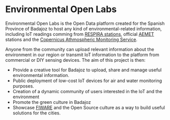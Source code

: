 # Environmental Open Labs

Environmental Open Labs is the Open Data platform created for the Spanish Province of Badajoz to host any kind of environmental-related information, including IoT readings comming from [RESPIRA stations](RESPIRA_STATION.md), official [AEMET](http://www.aemet.es/en/portada) stations and the [Copernicus Athmospheric Monitoring Service](https://atmosphere.copernicus.eu/).

Anyone from the community can upload relevant information about the environment in our region or transmit IoT information to the platform from commercial or DIY sensing devices. The aim of this project is then:

- Provide a creative tool for Badajoz to upload, share and manage useful environmental information.
- Public deployment of low-cost IoT devices for air and water monitoring purposes.
- Creation of a dynamic community of users interested in the IoT and the environment
- Promote the green culture in Badajoz
- Showcase [FIWARE](https://www.fiware.org/) and the Open Source culture as a way to build useful solutions for the cities.


